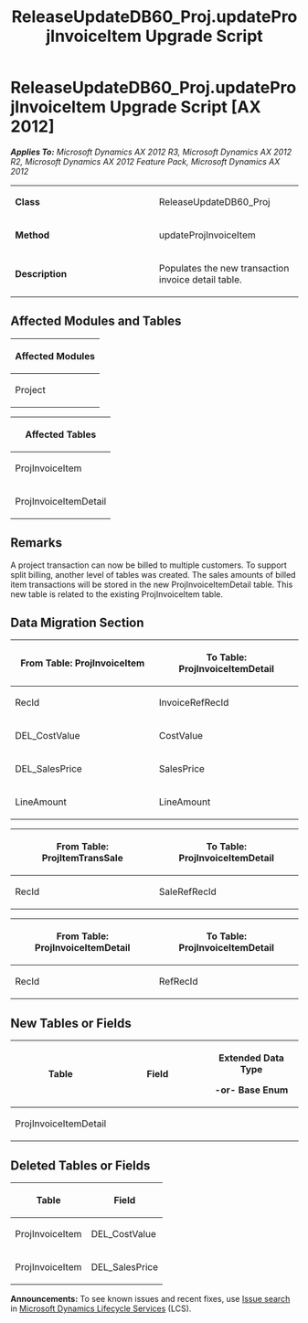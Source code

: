 ﻿---
title: ReleaseUpdateDB60_Proj.updateProjInvoiceItem Upgrade Script
TOCTitle: ReleaseUpdateDB60_Proj.updateProjInvoiceItem Upgrade Script
ms:assetid: df821258-60ba-f7f1-f3be-b9814b4b33d7
ms:mtpsurl: https://msdn.microsoft.com/en-us/library/JJ737276(v=AX.60)
ms:contentKeyID: 49711718
ms.date: 05/18/2015
mtps_version: v=AX.60
---

# ReleaseUpdateDB60\_Proj.updateProjInvoiceItem Upgrade Script [AX 2012]


_**Applies To:** Microsoft Dynamics AX 2012 R3, Microsoft Dynamics AX 2012 R2, Microsoft Dynamics AX 2012 Feature Pack, Microsoft Dynamics AX 2012_

<table>
<colgroup>
<col style="width: 50%" />
<col style="width: 50%" />
</colgroup>
<tbody>
<tr class="odd">
<td><p><strong>Class</strong></p></td>
<td><p>ReleaseUpdateDB60_Proj</p></td>
</tr>
<tr class="even">
<td><p><strong>Method</strong></p></td>
<td><p>updateProjInvoiceItem</p></td>
</tr>
<tr class="odd">
<td><p><strong>Description</strong></p></td>
<td><p>Populates the new transaction invoice detail table.</p></td>
</tr>
</tbody>
</table>


## Affected Modules and Tables

<table>
<colgroup>
<col style="width: 100%" />
</colgroup>
<thead>
<tr class="header">
<th><p>Affected Modules</p></th>
</tr>
</thead>
<tbody>
<tr class="odd">
<td><p>Project</p></td>
</tr>
</tbody>
</table>


<table>
<colgroup>
<col style="width: 100%" />
</colgroup>
<thead>
<tr class="header">
<th><p>Affected Tables</p></th>
</tr>
</thead>
<tbody>
<tr class="odd">
<td><p>ProjInvoiceItem</p></td>
</tr>
<tr class="even">
<td><p>ProjInvoiceItemDetail</p></td>
</tr>
</tbody>
</table>


## Remarks

A project transaction can now be billed to multiple customers. To support split billing, another level of tables was created. The sales amounts of billed item transactions will be stored in the new ProjInvoiceItemDetail table. This new table is related to the existing ProjInvoiceItem table.

## Data Migration Section

<table>
<colgroup>
<col style="width: 50%" />
<col style="width: 50%" />
</colgroup>
<thead>
<tr class="header">
<th><p>From Table: ProjInvoiceItem</p></th>
<th><p>To Table: ProjInvoiceItemDetail</p></th>
</tr>
</thead>
<tbody>
<tr class="odd">
<td><p>RecId</p></td>
<td><p>InvoiceRefRecId</p></td>
</tr>
<tr class="even">
<td><p>DEL_CostValue</p></td>
<td><p>CostValue</p></td>
</tr>
<tr class="odd">
<td><p>DEL_SalesPrice</p></td>
<td><p>SalesPrice</p></td>
</tr>
<tr class="even">
<td><p>LineAmount</p></td>
<td><p>LineAmount</p></td>
</tr>
</tbody>
</table>


<table>
<colgroup>
<col style="width: 50%" />
<col style="width: 50%" />
</colgroup>
<thead>
<tr class="header">
<th><p>From Table: ProjItemTransSale</p></th>
<th><p>To Table: ProjInvoiceItemDetail</p></th>
</tr>
</thead>
<tbody>
<tr class="odd">
<td><p>RecId</p></td>
<td><p>SaleRefRecId</p></td>
</tr>
</tbody>
</table>


<table>
<colgroup>
<col style="width: 50%" />
<col style="width: 50%" />
</colgroup>
<thead>
<tr class="header">
<th><p>From Table: ProjInvoiceItemDetail</p></th>
<th><p>To Table: ProjInvoiceItemDetail</p></th>
</tr>
</thead>
<tbody>
<tr class="odd">
<td><p>RecId</p></td>
<td><p>RefRecId</p></td>
</tr>
</tbody>
</table>


## New Tables or Fields

<table>
<colgroup>
<col style="width: 33%" />
<col style="width: 33%" />
<col style="width: 33%" />
</colgroup>
<thead>
<tr class="header">
<th><p>Table</p></th>
<th><p>Field</p></th>
<th><p>Extended Data Type</p>
<p>-or- Base Enum</p></th>
</tr>
</thead>
<tbody>
<tr class="odd">
<td><p>ProjInvoiceItemDetail</p></td>
<td><p></p></td>
<td><p></p></td>
</tr>
</tbody>
</table>


## Deleted Tables or Fields

<table>
<colgroup>
<col style="width: 50%" />
<col style="width: 50%" />
</colgroup>
<thead>
<tr class="header">
<th><p>Table</p></th>
<th><p>Field</p></th>
</tr>
</thead>
<tbody>
<tr class="odd">
<td><p>ProjInvoiceItem</p></td>
<td><p>DEL_CostValue</p></td>
</tr>
<tr class="even">
<td><p>ProjInvoiceItem</p></td>
<td><p>DEL_SalesPrice</p></td>
</tr>
</tbody>
</table>

  
**Announcements:** To see known issues and recent fixes, use [Issue search](http://go.microsoft.com/fwlink/?linkid=389258) in [Microsoft Dynamics Lifecycle Services](http://go.microsoft.com/fwlink/?linkid=306505) (LCS).

